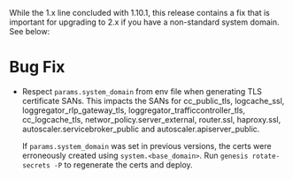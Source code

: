 While the 1.x line concluded with 1.10.1, this release contains a fix that is
important for upgrading to 2.x if you have a non-standard system domain.  See
below:

# Bug Fix

* Respect `params.system_domain` from env file when generating TLS
  certificate SANs. This impacts the SANs for cc_public_tls, logcache_ssl,
  loggregator_rlp_gateway_tls, loggregator_trafficcontroller_tls,
  cc_logcache_tls, networ_policy.server_external, router.ssl, haproxy.ssl,
  autoscaler.servicebroker_public and autoscaler.apiserver_public.

  If `params.system_domain` was set in previous versions, the certs were
  erroneously created using `system.<base_domain>`.  Run `genesis
  rotate-secrets -P` to regenerate the certs and deploy.
  
